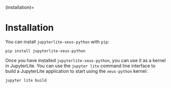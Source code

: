 (installation)=

# Installation

You can install `jupyterlite-xeus-python` with `pip`:

```
pip install jupyterlite-xeus-python
```

Once you have installed `jupyterlite-xeus-python`, you can use it as a kernel in JupyterLite. You can use the `jupyter lite` command line interface to build a JupyterLite application to start using the `xeus-python` kernel:

```bash
jupyter lite build
```
